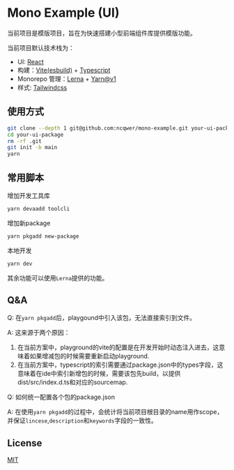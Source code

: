 # Mono Example (UI)

当前项目是模版项目，旨在为快速搭建小型前端组件库提供模版功能。

当前项目默认技术栈为：
- UI: [React](https://reactjs.org/)
- 构建：[Vite(esbuild)](https://vitejs.dev/) + [Typescript](https://www.typescriptlang.org/)
- Monorepo 管理：[Lerna](https://github.com/lerna/lerna) + [Yarn@v1](https://classic.yarnpkg.com/lang/en/)
- 样式: [Tailwindcss](https://tailwindcss.com/)

## 使用方式

```bash
git clone --depth 1 git@github.com:ncqwer/mono-example.git your-ui-package 
cd your-ui-package
rm -rf .git
git init -b main
yarn
```

## 常用脚本

增加开发工具库

```bash
yarn devaadd toolcli
```

增加新package
```bash
yarn pkgadd new-package
```

本地开发
```bash
yarn dev
```

其余功能可以使用`Lerna`提供的功能。

## Q&A

Q: 在`yarn pkgadd`后，playgound中引入该包，无法直接索引到文件。

A: 这来源于两个原因：

1. 在当前方案中，playground的vite的配置是在开发开始时动态注入进去，这意味着如果增减包的时候需要重新启动playground.
2. 在当前方案中，typescript的索引需要通过package.json中的types字段，这意味着在ide中索引新增包的时候，需要该包先build，以提供dist/src/index.d.ts和对应的sourcemap.

Q: 如何统一配置各个包的package.json

A: 在使用`yarn pkgadd`的过程中，会统计将当前项目根目录的name用作scope，并保证`lincese`,`description`和`keywords`字段的一致性。



## License
[MIT](https://choosealicense.com/licenses/mit/)
